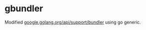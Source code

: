 # gbundler

Modified [google.golang.org/api/support/bundler](https://pkg.go.dev/google.golang.org/api/support/bundler) using go generic.
